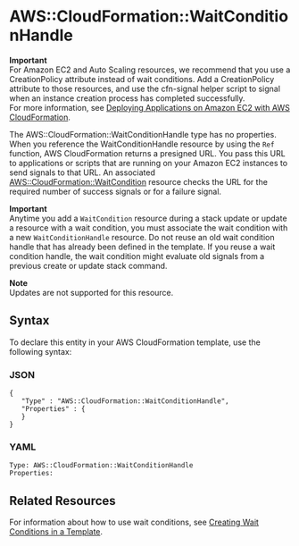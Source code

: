 # AWS::CloudFormation::WaitConditionHandle<a name="aws-properties-waitconditionhandle"></a>

**Important**  
For Amazon EC2 and Auto Scaling resources, we recommend that you use a CreationPolicy attribute instead of wait conditions\. Add a CreationPolicy attribute to those resources, and use the cfn\-signal helper script to signal when an instance creation process has completed successfully\.  
For more information, see [Deploying Applications on Amazon EC2 with AWS CloudFormation](deploying.applications.md)\.

The AWS::CloudFormation::WaitConditionHandle type has no properties\. When you reference the WaitConditionHandle resource by using the `Ref` function, AWS CloudFormation returns a presigned URL\. You pass this URL to applications or scripts that are running on your Amazon EC2 instances to send signals to that URL\. An associated [AWS::CloudFormation::WaitCondition](aws-properties-waitcondition.md) resource checks the URL for the required number of success signals or for a failure signal\.

**Important**  
Anytime you add a `WaitCondition` resource during a stack update or update a resource with a wait condition, you must associate the wait condition with a new `WaitConditionHandle` resource\. Do not reuse an old wait condition handle that has already been defined in the template\. If you reuse a wait condition handle, the wait condition might evaluate old signals from a previous create or update stack command\.

**Note**  
Updates are not supported for this resource\.

## Syntax<a name="aws-resource-cloudformation-waitconditionhandle-syntax"></a>

To declare this entity in your AWS CloudFormation template, use the following syntax:

### JSON<a name="aws-resource-cloudformation-waitconditionhandle-syntax.json"></a>

```
{
   "Type" : "AWS::CloudFormation::WaitConditionHandle",
   "Properties" : {
   }
}
```

### YAML<a name="aws-resource-cloudformation-waitconditionhandle-syntax.yaml"></a>

```
Type: AWS::CloudFormation::WaitConditionHandle
Properties:
```

## Related Resources<a name="w4ab1c21c10d219c13"></a>

For information about how to use wait conditions, see [Creating Wait Conditions in a Template](using-cfn-waitcondition.md)\.